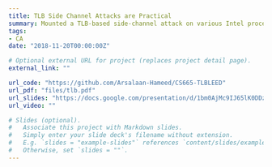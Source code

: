 ```yaml
---
title: TLB Side Channel Attacks are Practical
summary: Mounted a TLB-based side-channel attack on various Intel processors.
tags:
- CA
date: "2018-11-20T00:00:00Z"

# Optional external URL for project (replaces project detail page).
external_link: ""

url_code: "https://github.com/Arsalaan-Hameed/CS665-TLBLEED"
url_pdf: "files/tlb.pdf"
url_slides: "https://docs.google.com/presentation/d/1bm0AjMc9IJ65lK0DDzFO-P4i2snsQUX9oOvV31bShg4/edit?usp=sharing"
url_video: ""

# Slides (optional).
#   Associate this project with Markdown slides.
#   Simply enter your slide deck's filename without extension.
#   E.g. `slides = "example-slides"` references `content/slides/example-slides.md`.
#   Otherwise, set `slides = ""`.
---
```


